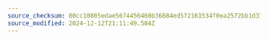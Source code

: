 ```yaml
---
source_checksum: 80cc10805edae5674456460b36884ed572161534f0ea2572bb1d3791b7226e8b
source_modified: 2024-12-12T21:11:49.584Z
---
```


